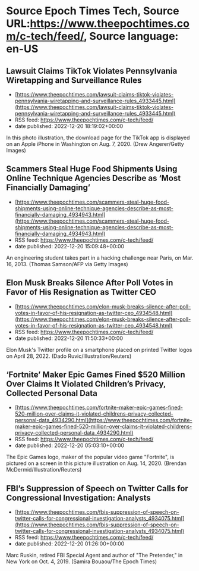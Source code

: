 # Source Epoch Times Tech, Source URL:https://www.theepochtimes.com/c-tech/feed/, Source language: en-US

## Lawsuit Claims TikTok Violates Pennsylvania Wiretapping and Surveillance Rules
 - [https://www.theepochtimes.com/lawsuit-claims-tiktok-violates-pennsylvania-wiretapping-and-surveillance-rules_4933445.html](https://www.theepochtimes.com/lawsuit-claims-tiktok-violates-pennsylvania-wiretapping-and-surveillance-rules_4933445.html)
 - RSS feed: https://www.theepochtimes.com/c-tech/feed/
 - date published: 2022-12-20 18:19:02+00:00

In this photo illustration, the download page for the TikTok app is displayed on an Apple iPhone in Washington on Aug. 7, 2020. (Drew Angerer/Getty Images)

## Scammers Steal Huge Food Shipments Using Online Technique Agencies Describe as ‘Most Financially Damaging’
 - [https://www.theepochtimes.com/scammers-steal-huge-food-shipments-using-online-technique-agencies-describe-as-most-financially-damaging_4934943.html](https://www.theepochtimes.com/scammers-steal-huge-food-shipments-using-online-technique-agencies-describe-as-most-financially-damaging_4934943.html)
 - RSS feed: https://www.theepochtimes.com/c-tech/feed/
 - date published: 2022-12-20 15:09:48+00:00

An engineering student takes part in a hacking challenge near Paris, on Mar. 16, 2013. (Thomas Samson/AFP via Getty Images)

## Elon Musk Breaks Silence After Poll Votes in Favor of His Resignation as Twitter CEO
 - [https://www.theepochtimes.com/elon-musk-breaks-silence-after-poll-votes-in-favor-of-his-resignation-as-twitter-ceo_4934548.html](https://www.theepochtimes.com/elon-musk-breaks-silence-after-poll-votes-in-favor-of-his-resignation-as-twitter-ceo_4934548.html)
 - RSS feed: https://www.theepochtimes.com/c-tech/feed/
 - date published: 2022-12-20 11:50:33+00:00

Elon Musk's Twitter profile on a smartphone placed on printed Twitter logos on April 28, 2022. (Dado Ruvic/Illustration/Reuters)

## ‘Fortnite’ Maker Epic Games Fined $520 Million Over Claims It Violated Children’s Privacy, Collected Personal Data
 - [https://www.theepochtimes.com/fortnite-maker-epic-games-fined-520-million-over-claims-it-violated-childrens-privacy-collected-personal-data_4934290.html](https://www.theepochtimes.com/fortnite-maker-epic-games-fined-520-million-over-claims-it-violated-childrens-privacy-collected-personal-data_4934290.html)
 - RSS feed: https://www.theepochtimes.com/c-tech/feed/
 - date published: 2022-12-20 05:03:10+00:00

The Epic Games logo, maker of the popular video game "Fortnite", is pictured on a screen in this picture illustration on Aug. 14, 2020. (Brendan McDermid/Illustration/Reuters)

## FBI’s Suppression of Speech on Twitter Calls for Congressional Investigation: Analysts
 - [https://www.theepochtimes.com/fbis-suppression-of-speech-on-twitter-calls-for-congressional-investigation-analysts_4934075.html](https://www.theepochtimes.com/fbis-suppression-of-speech-on-twitter-calls-for-congressional-investigation-analysts_4934075.html)
 - RSS feed: https://www.theepochtimes.com/c-tech/feed/
 - date published: 2022-12-20 01:26:00+00:00

Marc Ruskin, retired FBI Special Agent and author of "The Pretender," in New York on Oct. 4, 2019. (Samira Bouaou/The Epoch Times)
